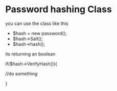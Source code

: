 # Password hashing Class

you can use the class like this

- $hash = new password();
- $hash->Salt();
- $hash->hash();

its returning an boolean

if($hash->VerifyHash()){

 //do something
 
}

